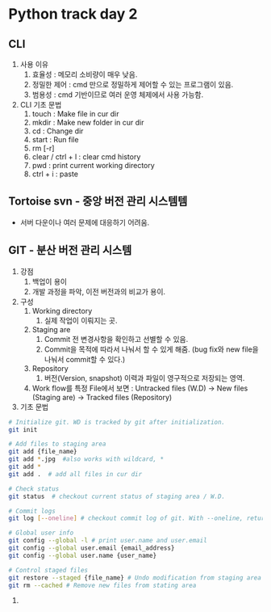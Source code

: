 # Python track day 2
## CLI
1. 사용 이유
   1. 효율성 : 메모리 소비량이 매우 낮음.
   2. 정밀한 제어 : cmd 만으로 정밀하게 제어할 수 있는 프로그램이 있음.
   3. 범용성 : cmd 기반이므로 여러 운영 체제에서 사용 가능함.
2. CLI 기초 문법
   1. touch <file name>: Make file in cur dir
   2. mkdir <folder name> : Make new folder in cur dir
   3. cd <directory> : Change dir
   4. start <file name> : Run file
   5. rm [-r] <file name>
   6. clear / ctrl + l : clear cmd history
   7. pwd : print current working directory
   8. ctrl + i : paste

## Tortoise svn - 중앙 버전 관리 시스템템
- 서버 다운이나 여러 문제에 대응하기 어려움.

## GIT - 분산 버전 관리 시스템
1. 강점
   1. 백업이 용이
   2. 개발 과정을 파악, 이전 버전과의 비교가 용이.
2. 구성
   1. Working directory
      1. 실제 작업이 이뤄지는 곳.
   2. Staging are
      1. Commit 전 변경사항을 확인하고 선별할 수 있음.
      2. Commit을 목적에 따라서 나눠서 할 수 있게 해줌. (bug fix와 new file을 나눠서 commit할 수 있다.)
   3. Repository
      1. 버전(Version, snapshot) 이력과 파일이 영구적으로 저장되는 영역.
   4. Work flow를 특정 File에서 보면 : Untracked files (W.D) -> New files (Staging are) -> Tracked files (Repository)
3. 기초 문법
```bash
# Initialize git. WD is tracked by git after initialization.
git init

# Add files to staging area
git add {file_name}
git add *.jpg  #also works with wildcard, *
git add *
git add .  # add all files in cur dir

# Check status
git status  # checkout current status of staging area / W.D.

# Commit logs
git log [--oneline] # checkout commit log of git. With --oneline, returns logs in an oneline.

# Global user info
git config --global -l # print user.name and user.email
git config --global user.email {email_address}
git config --global user.name {user_name}

# Control staged files
git restore --staged {file_name} # Undo modification from staging area
git rm --cached # Remove new files from stating area
```
1. 